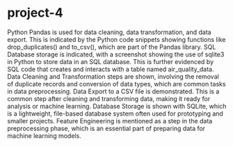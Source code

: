 # project-4

Python Pandas is used for data cleaning, data transformation, and data export. This is indicated by the Python code snippets showing functions like drop_duplicates() and to_csv(), which are part of the Pandas library.
SQL Database storage is indicated, with a screenshot showing the use of sqlite3 in Python to store data in an SQL database. This is further evidenced by SQL code that creates and interacts with a table named air_quality_data.
Data Cleaning and Transformation steps are shown, involving the removal of duplicate records and conversion of data types, which are common tasks in data preprocessing.
Data Export to a CSV file is demonstrated. This is a common step after cleaning and transforming data, making it ready for analysis or machine learning.
Database Storage is shown with SQLite, which is a lightweight, file-based database system often used for prototyping and smaller projects.
Feature Engineering is mentioned as a step in the data preprocessing phase, which is an essential part of preparing data for machine learning models.